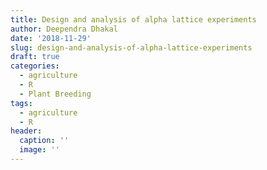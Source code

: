 ```yaml
---
title: Design and analysis of alpha lattice experiments
author: Deependra Dhakal
date: '2018-11-29'
slug: design-and-analysis-of-alpha-lattice-experiments
draft: true
categories:
  - agriculture
  - R
  - Plant Breeding
tags:
  - agriculture
  - R
header:
  caption: ''
  image: ''
---
```







